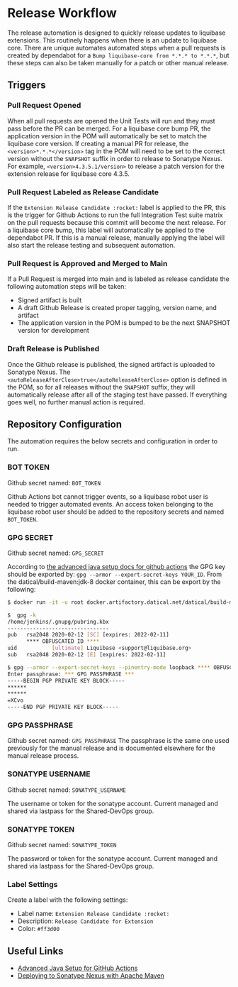# Release Workflow
The release automation is designed to quickly release updates to liquibase extensions. This routinely happens when there is an update to liquibase core. There are unique automates automated steps when a pull requests is created by dependabot for a `Bump liquibase-core from *.*.* to *.*.*`, but these steps can also be taken manually for a patch or other manual release.

## Triggers
### Pull Request Opened
When all pull requests are opened the Unit Tests will run and they must pass before the PR can be merged. For a liquibase core bump PR, the application version in the POM will automatically be set to match the liquibase core version. If creating a manual PR for release, the `<version>*.*.*</version>` tag in the POM will need to be set to the correct version without the `SNAPSHOT` suffix in order to release to Sonatype Nexus. For example, `<version>4.3.5.1/version>` to release a patch version for the extension release for liquibase core 4.3.5. 
### Pull Request Labeled as Release Candidate
If the `Extension Release Candidate :rocket:` label is applied to the PR, this is the trigger for Github Actions to run the full Integration Test suite matrix on the pull requests because this commit will become the next release. For a liquibase core bump, this label will automatically be applied to the dependabot PR. If this is a manual release, manually applying the label will also start the release testing and subsequent automation.
### Pull Request is Approved and Merged to Main
If a Pull Request is merged into main and is labeled as release candidate the following automation steps will be taken:
*   Signed artifact is built
*   A draft Github Release is created proper tagging, version name, and artifact
*   The application version in the POM is bumped to be the next SNAPSHOT version for development
### Draft Release is Published
Once the Github release is published, the signed artifact is uploaded to Sonatype Nexus. The `<autoReleaseAfterClose>true</autoReleaseAfterClose>` option is defined in the POM, so for all releases without the `SNAPSHOT` suffix, they will automatically release after all of the staging test have passed. If everything goes well, no further manual action is required. 

## Repository Configuration
The automation requires the below secrets and configuration in order to run.
### BOT TOKEN
Github secret named: `BOT_TOKEN`

Github Actions bot cannot trigger events, so a liquibase robot user is needed to trigger automated events. An access token belonging to the liquibase robot user should be added to the repository secrets and named `BOT_TOKEN`. 

### GPG SECRET
Github secret named: `GPG_SECRET`

According to [the advanced java setup docs for github actions](https://github.com/actions/setup-java/blob/main/docs/advanced-usage.md#gpg) the GPG key should be exported by: `gpg --armor --export-secret-keys YOUR_ID`. From the datical/build-maven:jdk-8 docker container, this can be export by the following:
```bash
$ docker run -it -u root docker.artifactory.datical.net/datical/build-maven:jdk-8 bash

$  gpg -k
/home/jenkins/.gnupg/pubring.kbx
--------------------------------
pub   rsa2048 2020-02-12 [SC] [expires: 2022-02-11]
      **** OBFUSCATED ID ****
uid           [ultimate] Liquibase <support@liquibase.org>
sub   rsa2048 2020-02-12 [E] [expires: 2022-02-11]

$ gpg --armor --export-secret-keys --pinentry-mode loopback **** OBFUSCATED ID ****
Enter passphrase: *** GPG PASSPHRASE ***
-----BEGIN PGP PRIVATE KEY BLOCK-----
******
******
=XCvo
-----END PGP PRIVATE KEY BLOCK-----
```

### GPG PASSPHRASE
Github secret named: `GPG_PASSPHRASE`
The passphrase is the same one used previously for the manual release and is documented elsewhere for the manual release process.

### SONATYPE USERNAME
Github secret named: `SONATYPE_USERNAME`

The username or token for the sonatype account. Current managed and shared via lastpass for the Shared-DevOps group. 

### SONATYPE TOKEN
Github secret named: `SONATYPE_TOKEN`

The password or token for the sonatype account. Current managed and shared via lastpass for the Shared-DevOps group.

### Label Settings
Create a label with the following settings:
* Label name: `Extension Release Candidate :rocket:`
* Description: `Release Candidate for Extension`
* Color: `#ff3d00`

## Useful Links
*   [Advanced Java Setup for GitHub Actions](https://github.com/actions/setup-java/blob/main/docs/advanced-usage.md#gpg)
*   [Deploying to Sonatype Nexus with Apache Maven](https://central.sonatype.org/publish/publish-maven/)